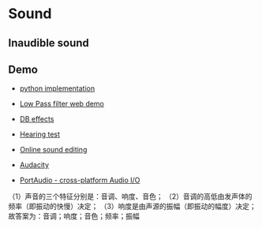 Sound
===========

## Inaudible sound



## Demo
- [python implementation](https://github.com/Katee/quietnet)
- [Low Pass filter web demo](http://www.cnblogs.com/hustskyking/p/webAudio-filter.html)


- [DB effects](http://www.sengpielaudio.com/calculator-levelchange.htm)
- [Hearing test](http://www.audiocheck.net/testtones_hearingtestaudiogram.php)
- [Online sound editing](https://twistedwave.com/online/)
- [Audacity](http://audacity.sourceforge.net/)
- [PortAudio - cross-platform Audio I/O](http://www.portaudio.com/)

（1）声音的三个特征分别是：音调、响度、音色；
（2）音调的高低由发声体的频率（即振动的快慢）决定；
（3）响度是由声源的振幅（即振动的幅度）决定；
故答案为：音调；响度；音色；频率；振幅